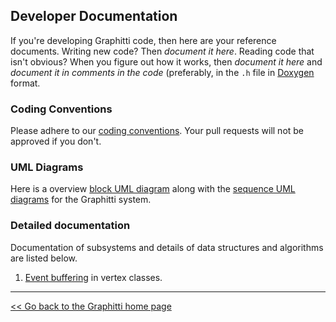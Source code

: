 ## Developer Documentation

If you're developing Graphitti code, then here are your reference documents. Writing new code? Then *document it here*. Reading code that isn't obvious? When you figure out how it works, then *document it here* and *document it in comments in the code* (preferably, in the `.h` file in [Doxygen](../Doxygen/DoxygenStyleGuide.md) format.

### Coding Conventions
Please adhere to our [coding conventions](codingConventions.md). Your pull requests will not be approved if you don't.

### UML Diagrams
Here is a overview [block UML diagram](UML/hand-drawn.pdf) along with the [sequence UML diagrams](sequenceDiagrams.md) for the Graphitti system.

### Detailed documentation
Documentation of subsystems and details of data structures and algorithms are listed below.

1. [Event buffering](eventBuffering.md) in vertex classes.


---------
[<< Go back to the Graphitti home page](..)
